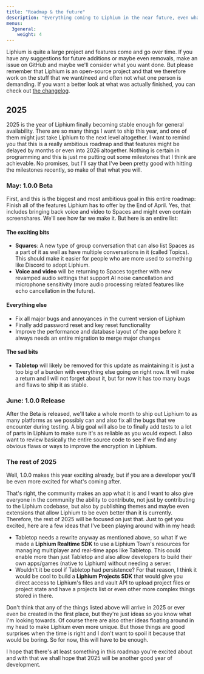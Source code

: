 ```yaml
---
title: "Roadmap & the future"
description: "Everything coming to Liphium in the near future, even what you can expect in the far future."
menus:
  3general:
    weight: 4
---
```


Liphium is quite a large project and features come and go over time. If you have any suggestions for future additions or maybe even removals, make an issue on GitHub and maybe we'll consider what you want done. But please remember that Liphium is an open-source project and that we therefore work on the stuff that we want/need and often not what one person is demanding. If you want a better look at what was actually finished, you can check out [the changelog](https://github.com/Liphium/chat_interface/blob/main/CHANGELOG.md).

## 2025

2025 is the year of Liphium finally becoming stable enough for general availability. There are so many things I want to ship this year, and one of them might just take Liphium to the next level altogether. I want to remind you that this is a really ambitious roadmap and that features might be delayed by months or even into 2026 altogether. Nothing is certain in programming and this is just me putting out some milestones that I think are achievable. No promises, but I'll say that I've been pretty good with hitting the milestones recently, so make of that what you will.

### May: 1.0.0 Beta

First, and this is the biggest and most ambitious goal in this entire roadmap: Finish all of the features Liphium has to offer by the End of April. Yes, that includes bringing back voice and video to Spaces and might even contain screenshares. We'll see how far we make it. But here is an entire list:

#### The exciting bits

- **Squares**: A new type of group conversation that can also list Spaces as a part of it as well as have multiple conversations in it (called Topics). This should make it easier for people who are more used to something like Discord to adopt Liphium.
- **Voice and video** will be returning to Spaces together with new revamped audio settings that support AI noise cancellation and microphone sensitivity (more audio processing related features like echo cancellation in the future).

#### Everything else

- Fix all major bugs and annoyances in the current version of Liphium
- Finally add password reset and key reset functionality
- Improve the performance and database layout of the app before it always needs an entire migration to merge major changes

#### The sad bits

- **Tabletop** will likely be removed for this update as maintaining it is just a too big of a burden with everything else going on right now. It will make a return and I will not forget about it, but for now it has too many bugs and flaws to ship it as stable.

### June: 1.0.0 Release

After the Beta is released, we'll take a whole month to ship out Liphium to as many platforms as we possibly can and also fix all the bugs that we encounter during testing. A big goal will also be to finally add tests to a lot of parts in Liphium to make sure it's as reliable as you would expect. I also want to review basically the entire source code to see if we find any obvious flaws or ways to improve the encryption in Liphium.

### The rest of 2025

Well, 1.0.0 makes this year exciting already, but if you are a developer you'll be even more excited for what's coming after.

That's right, the community makes an app what it is and I want to also give everyone in the community the ability to contribute, not just by contributing to the Liphium codebase, but also by publishing themes and maybe even extensions that allow Liphium to be even better than it is currently. Therefore, the rest of 2025 will be focused on just that. Just to get you excited, here are a few ideas that I've been playing around with in my head:

- Tabletop needs a rewrite anyway as mentioned above, so what if we made a **Liphium Realtime SDK** to use a Liphium Town's resources for managing multiplayer and real-time apps like Tabletop. This could enable more than just Tabletop and also allow developers to build their own apps/games (native to Liphium) without needing a server.
- Wouldn't it be cool if Tabletop had persistence? For that reason, I think it would be cool to build a **Liphium Projects SDK** that would give you direct access to Liphium's files and vault API to upload project files or project state and have a projects list or even other more complex things stored in there.

Don't think that any of the things listed above will arrive in 2025 or ever even be created in the first place, but they're just ideas so you know what I'm looking towards. Of course there are also other ideas floating around in my head to make Liphium even more unique. But those things are good surprises when the time is right and I don't want to spoil it because that would be boring. So for now, this will have to be enough.

I hope that there's at least something in this roadmap you're excited about and with that we shall hope that 2025 will be another good year of development.
